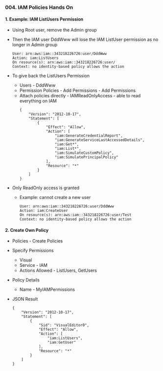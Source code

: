 ### 004. IAM Policies Hands On

#### 1. Example: IAM ListUsers Permission
- Using Root user, remove the Admin group
- Then the IAM user DddWww will lose the IAM ListUser permission as no longer in Admin group
  ```text
  User: arn:aws:iam::343218226726:user/DddWww
  Action: iam:ListUsers
  On resource(s): arn:aws:iam::343218226726:user/
  Context: no identity-based policy allows the action
  ```
- To give back the ListUsers Permission
  - Users - DddWww
  - Permission Policies - Add Permissions - Add Permissions
  - Attach policies directly - IAMReadOnlyAccess - able to read everything on IAM
    ```text
    {
        "Version": "2012-10-17",
        "Statement": [
            {
                "Effect": "Allow",
                "Action": [
                    "iam:GenerateCredentialReport",
                    "iam:GenerateServiceLastAccessedDetails",
                    "iam:Get*",
                    "iam:List*",
                    "iam:SimulateCustomPolicy",
                    "iam:SimulatePrincipalPolicy"
                ],
                "Resource": "*"
            }
        ]
    }
    ```
 
- Only ReadOnly access is granted
  - Example: cannot create a new user
    ```text
    User: arn:aws:iam::343218226726:user/DddWww
    Action: iam:CreateUser
    On resource(s): arn:aws:iam::343218226726:user/Test
    Context: no identity-based policy allows the action
    ```

#### 2. Create Own Policy
- Policies - Create Policies

- Specify Permissions
  - Visual
  - Service - IAM
  - Actions Allowed - ListUsers, GetUsers

- Policy Details
  - Name - MyIAMPermissions
 
- JSON Result
  ```text
  {
      "Version": "2012-10-17",
      "Statement": [
          {
              "Sid": "VisualEditor0",
              "Effect": "Allow",
              "Action": [
                  "iam:ListUsers",
                  "iam:GetUser"
              ],
              "Resource": "*"
          }
      ]
  }
  ```

